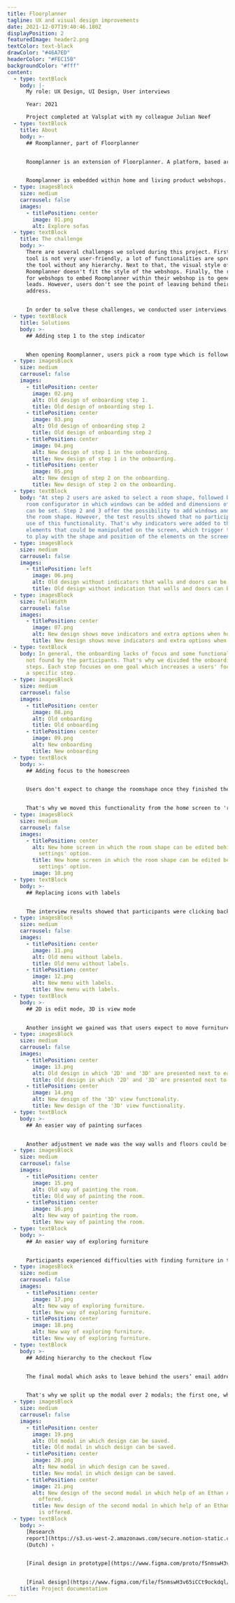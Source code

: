 ```yaml
---
title: Floorplanner
tagline: UX and visual design improvements
date: 2021-12-07T19:40:46.180Z
displayPosition: 2
featuredImage: header2.png
textColor: text-black
drawColor: "#46A7ED"
headerColor: "#FEC15B"
backgroundColor: "#fff"
content:
  - type: textBlock
    body: |-
      My role: UX Design, UI Design, User interviews

      Year: 2021

      Project completed at Valsplat with my colleague Julian Neef
  - type: textBlock
    title: About
    body: >-
      ## Roomplanner, part of Floorplanner


      Roomplanner is an extension of Floorplanner. A platform, based around a floor plan editor that runs in every browser. The tool gives users the ability to make great looking architectural visualisations of their home and interior in an easy and accessible way. Floorplanner was the first fully browser-based 2D & 3D planner, and since then over 25 million users worldwide have registered for a account and in together created over 40 million plans and a multitude of great 2D & 3D images.


      Roomplanner is embedded within home and living product webshops. Users use Roomplanner to view the webshops' products in a room they created themselves.
  - type: imagesBlock
    size: medium
    carrousel: false
    images:
      - titlePosition: center
        image: 01.png
        alt: Explore sofas
  - type: textBlock
    title: The challenge
    body: >-
      There are several challenges we solved during this project. First, the
      tool is not very user-friendly, a lot of functionalities are spread over
      the tool without any hierarchy. Next to that, the visual style of
      Roomplanner doesn't fit the style of the webshops. Finally, the relevance
      for webshops to embed Roomplanner within their webshop is to generate
      leads. However, users don't see the point of leaving behind their email
      address.


      In order to solve these challenges, we conducted user interviews with the target audience of Roomplanner.
  - type: textBlock
    title: Solutions
    body: >-
      ## Adding step 1 to the step indicator


      When opening Roomplanner, users pick a room type which is followed by step 2: selecting a room shape. A step indicator shows the current step to the user. However, this indicator is missing at step 1, which implies that users start the onboarding at step 2. That's why we added the step indicator to step 1 as well.
  - type: imagesBlock
    size: medium
    carrousel: false
    images:
      - titlePosition: center
        image: 02.png
        alt: Old design of onboarding step 1.
        title: Old design of onboarding step 1.
      - titlePosition: center
        image: 03.png
        alt: Old design of onboarding step 2
        title: Old design of onboarding step 2
      - titlePosition: center
        image: 04.png
        alt: New design of step 1 in the onboarding.
        title: New design of step 1 in the onboarding.
      - titlePosition: center
        image: 05.png
        alt: New design of step 2 on the onboarding.
        title: New design of step 2 on the onboarding.
  - type: textBlock
    body: "At step 2 users are asked to select a room shape, followed by step 3: the
      room configurator in which windows can be added and dimensions of the room
      can be set. Step 2 and 3 offer the possibility to add windows and doors to
      the room shape. However, the test results showed that no participant made
      use of this functionality. That's why indicators were added to the
      elements that could be manipulated on the screen, which trigger the user
      to play with the shape and position of the elements on the screen."
  - type: imagesBlock
    size: medium
    carrousel: false
    images:
      - titlePosition: left
        image: 06.png
        alt: Old design without indicators that walls and doors can be moved.
        title: Old design without indication that walls and doors can be moved.
  - type: imagesBlock
    size: fullWidth
    carrousel: false
    images:
      - titlePosition: center
        image: 07.png
        alt: New design shows move indicators and extra options when hovering a wall.
        title: New design shows move indicators and extra options when hovering a wall.
  - type: textBlock
    body: In general, the onboarding lacks of focus and some functionalities were
      not found by the participants. That's why we divided the onboarding in 5
      steps. Each step focuses on one goal which increases a users' focus within
      a specific step.
  - type: imagesBlock
    size: medium
    carrousel: false
    images:
      - titlePosition: center
        image: 08.png
        alt: Old onboarding
        title: Old onboarding
      - titlePosition: center
        image: 09.png
        alt: New onboarding
        title: New onboarding
  - type: textBlock
    body: >-
      ## Adding focus to the homescreen


      Users don't expect to change the roomshape once they finished the onboarding. It’s a process they’ve completed, so why doing it again?


      That's why we moved this functionality from the home screen to 'room settings' in the menu. This contributes to goal of the homescreen; furnishing and styling the room.
  - type: imagesBlock
    size: medium
    carrousel: false
    images:
      - titlePosition: center
        alt: New home screen in which the room shape can be edited behind the 'Room
          settings' option.
        title: New home screen in which the room shape can be edited behind the 'Room
          settings' option.
        image: 10.png
  - type: textBlock
    body: >-
      ## Replacing icons with labels


      The interview results showed that participants were clicking back and forth between the menu items, because the icons didn't speak for themselves. That's why we replaced the icons with labels.
  - type: imagesBlock
    size: medium
    carrousel: false
    images:
      - titlePosition: center
        image: 11.png
        alt: Old menu without labels.
        title: Old menu without labels.
      - titlePosition: center
        image: 12.png
        alt: New menu with labels.
        title: New menu with labels.
  - type: textBlock
    body: >-
      ## 2D is edit mode, 3D is view mode


      Another insight we gained was that users expect to move furniture in 2D and 3D mode. The difference between the two is that the 3D mode is a view only, and doesn't offer the possibility to move furniture. The switch component implies that 2D and 3D offer the same functionalities because they're presented next to each other. That's why we removed the '2D' label, because this is the default mode in which users are already editing. Next to that, we changed the label from '3D' to '3D view' which makes the functionality more clear.
  - type: imagesBlock
    size: medium
    carrousel: false
    images:
      - titlePosition: center
        image: 13.png
        alt: Old design in which '2D' and '3D' are presented next to each other.
        title: Old design in which '2D' and '3D' are presented next to each other.
      - titlePosition: center
        image: 14.png
        alt: New design of the '3D' view functionality.
        title: New design of the '3D' view functionality.
  - type: textBlock
    body: >-
      ## An easier way of painting surfaces


      Another adjustment we made was the way walls and floors could be painted. Participants were confused by the fact that a wall could be painted from both sides, which doesn't make any sense because they are furnishing just one room. We removed the functionality to paint the outside of a wall. Next to that, we added the different surfaces that could be painted to the menu.
  - type: imagesBlock
    size: medium
    carrousel: false
    images:
      - titlePosition: center
        image: 15.png
        alt: Old way of painting the room.
        title: Old way of painting the room.
      - titlePosition: center
        image: 16.png
        alt: New way of painting the room.
        title: New way of painting the room.
  - type: textBlock
    body: >-
      ## An easier way of exploring furniture


      Participants experienced difficulties with finding furniture in the menu. Users start within their 'favorites' tab. Even when they didn't add any favorites yet. Next to that, the way furniture could be explored differs a lot from patterns users are familiar with in other webshops. That's why we added patterns of webshops to the way furniture could be explored.
  - type: imagesBlock
    size: medium
    carrousel: false
    images:
      - titlePosition: center
        image: 17.png
        alt: New way of exploring furniture.
        title: New way of exploring furniture.
      - titlePosition: center
        image: 18.png
        alt: New way of exploring furniture.
        title: New way of exploring furniture.
  - type: textBlock
    body: >-
      ## Adding hierarchy to the checkout flow


      The final modal which asks to leave behind the users’ email address in order to save the design, lacks  hierarchy. Too much irrelevant information is presented at the same time, which results in confusion.


      That's why we split up the modal over 2 modals; the first one, which asks to leave behind an email address in order to save the design. The second one (less relevant) asks if the user wants some help with the design from an Ethan Ellan designer.
  - type: imagesBlock
    size: medium
    carrousel: false
    images:
      - titlePosition: center
        image: 19.png
        alt: Old modal in which design can be saved.
        title: Old modal in which design can be saved.
      - titlePosition: center
        image: 20.png
        alt: New modal in which design can be saved.
        title: New modal in which design can be saved.
      - titlePosition: center
        image: 21.png
        alt: New design of the second modal in which help of an Ethan Allen designer is
          offered.
        title: New design of the second modal in which help of an Ethan Allen designer
          is offered.
  - type: textBlock
    body: >-
      [Research
      report](https://s3.us-west-2.amazonaws.com/secure.notion-static.com/a053796e-978e-4943-bc03-bdd5371868c6/4724_-_Rapportage_Roomplanner.pdf?X-Amz-Algorithm=AWS4-HMAC-SHA256&X-Amz-Content-Sha256=UNSIGNED-PAYLOAD&X-Amz-Credential=AKIAT73L2G45EIPT3X45%2F20211211%2Fus-west-2%2Fs3%2Faws4_request&X-Amz-Date=20211211T234634Z&X-Amz-Expires=86400&X-Amz-Signature=c66a153da8ca43f6d468436b6c4bd145bb8c035d2e031c39f5d34a4d0999e41f&X-Amz-SignedHeaders=host&response-content-disposition=filename%20%3D%22Research%2520report%2520UX%2520interviews.pdf%22&x-id=GetObject)
      (Dutch) ›


      [Final design in prototype](https://www.figma.com/proto/fSnmswH3v65iCCt9ockdql/Design-1.0-(Copy)?page-id=0%3A1&node-id=55%3A1704&viewport=241%2C48%2C0.5&scaling=scale-down&starting-point-node-id=55%3A1704) (with rational) ›


      [Final design](https://www.figma.com/file/fSnmswH3v65iCCt9ockdql/?node-id=0%3A1) (Figma) ›
    title: Project documentation
---
```


